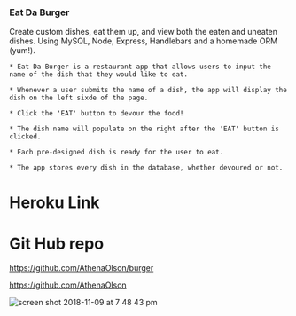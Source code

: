 ### Eat Da Burger

Create custom dishes, eat them up, and view both the eaten and uneaten dishes. Using MySQL, Node, Express, Handlebars and a homemade ORM (yum!). 

    * Eat Da Burger is a restaurant app that allows users to input the name of the dish that they would like to eat.

    * Whenever a user submits the name of a dish, the app will display the dish on the left sixde of the page.

    * Click the 'EAT' button to devour the food!

    * The dish name will populate on the right after the 'EAT' button is clicked.

    * Each pre-designed dish is ready for the user to eat.

    * The app stores every dish in the database, whether devoured or not.

# Heroku Link

# Git Hub repo

https://github.com/AthenaOlson/burger

https://github.com/AthenaOlson

![screen shot 2018-11-09 at 7 48 43 pm](https://user-images.githubusercontent.com/40581308/48295274-8dad4d00-e458-11e8-8c43-92cc4d920c6a.png)

